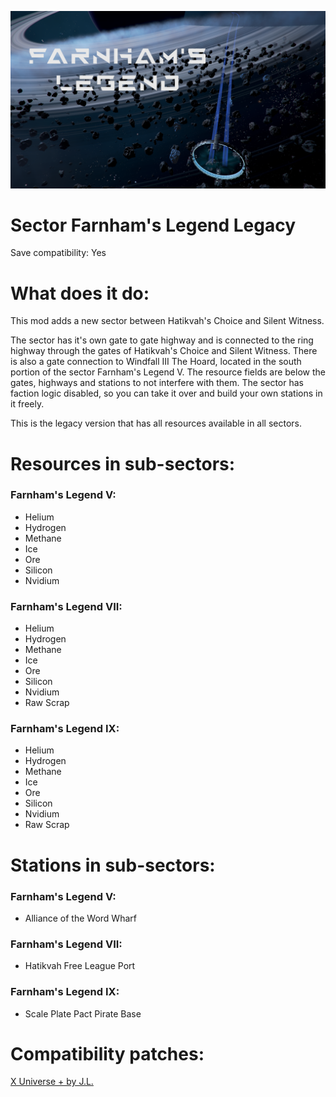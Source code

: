 ![Alt text](preview.png?raw=true "Title")

# Sector Farnham's Legend Legacy
Save compatibility: Yes

# What does it do:
This mod adds a new sector between Hatikvah's Choice and Silent Witness.

The sector has it's own gate to gate highway and is connected to the ring highway through the gates of Hatikvah's Choice and Silent Witness. There is also a gate connection to Windfall III The Hoard, located in the south portion of the sector Farnham's Legend V. The resource fields are below the gates, highways and stations to not interfere with them. The sector has faction logic disabled, so you can take it over and build your own stations in it freely.

This is the legacy version that has all resources available in all sectors.

# Resources in sub-sectors:

### Farnham's Legend V:
- Helium
- Hydrogen
- Methane
- Ice
- Ore
- Silicon
- Nvidium

### Farnham's Legend VII:
- Helium
- Hydrogen
- Methane
- Ice
- Ore
- Silicon
- Nvidium
- Raw Scrap

### Farnham's Legend IX:
- Helium
- Hydrogen
- Methane
- Ice
- Ore
- Silicon
- Nvidium
- Raw Scrap

# Stations in sub-sectors:

### Farnham's Legend V:
- Alliance of the Word Wharf

### Farnham's Legend VII:
- Hatikvah Free League Port

### Farnham's Legend IX:
- Scale Plate Pact Pirate Base

# Compatibility patches:

[X Universe + by J.L.](https://steamcommunity.com/sharedfiles/filedetails/?id=2936923201)
